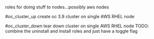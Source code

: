 roles for doing stuff to nodes...possibly aws nodes

#oc_cluster_up
create oc  3.9 cluster on single AWS RHEL node

#oc_cluster_down
tear down cluster on single AWS RHEL node
TODO: combine the uninstall and install roles and just have a toggle flag
